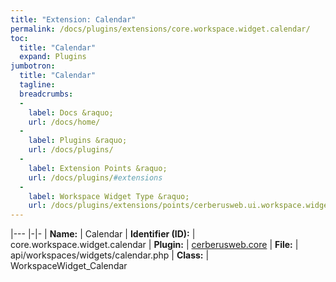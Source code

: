 ```yaml
---
title: "Extension: Calendar"
permalink: /docs/plugins/extensions/core.workspace.widget.calendar/
toc:
  title: "Calendar"
  expand: Plugins
jumbotron:
  title: "Calendar"
  tagline: 
  breadcrumbs:
  -
    label: Docs &raquo;
    url: /docs/home/
  -
    label: Plugins &raquo;
    url: /docs/plugins/
  -
    label: Extension Points &raquo;
    url: /docs/plugins/#extensions
  -
    label: Workspace Widget Type &raquo;
    url: /docs/plugins/extensions/points/cerberusweb.ui.workspace.widget/
---
```


|---
|-|-
| **Name:** | Calendar
| **Identifier (ID):** | core.workspace.widget.calendar
| **Plugin:** | [cerberusweb.core](/docs/plugins/cerberusweb.core/)
| **File:** | api/workspaces/widgets/calendar.php
| **Class:** | WorkspaceWidget_Calendar


